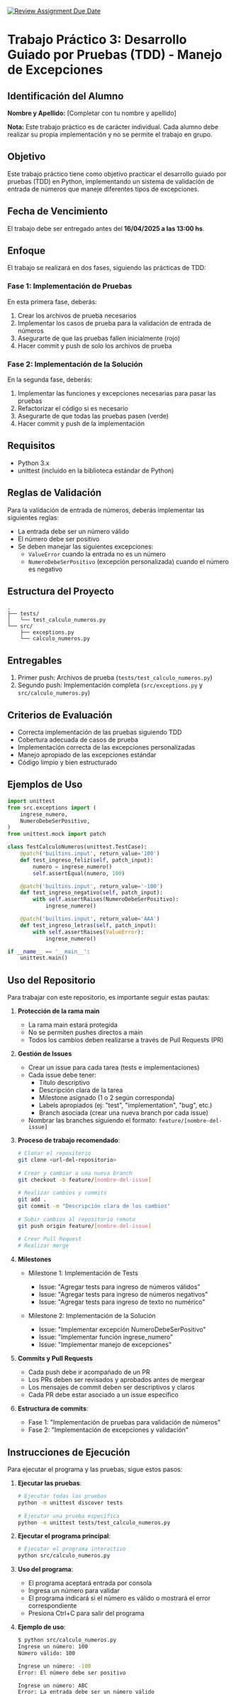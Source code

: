 [![Review Assignment Due Date](https://classroom.github.com/assets/deadline-readme-button-22041afd0340ce965d47ae6ef1cefeee28c7c493a6346c4f15d667ab976d596c.svg)](https://classroom.github.com/a/JoGu4W9y)
# Trabajo Práctico 3: Desarrollo Guiado por Pruebas (TDD) - Manejo de Excepciones
 
 ## Identificación del Alumno
 **Nombre y Apellido:** [Completar con tu nombre y apellido]
 
 **Nota:** Este trabajo práctico es de carácter individual. Cada alumno debe realizar su propia implementación y no se permite el trabajo en grupo.
 
 ## Objetivo
 Este trabajo práctico tiene como objetivo practicar el desarrollo guiado por pruebas (TDD) en Python, implementando un sistema de validación de entrada de números que maneje diferentes tipos de excepciones.
 
 ## Fecha de Vencimiento
 El trabajo debe ser entregado antes del **16/04/2025 a las 13:00 hs**.
 
 ## Enfoque
 El trabajo se realizará en dos fases, siguiendo las prácticas de TDD:
 
 ### Fase 1: Implementación de Pruebas
 En esta primera fase, deberás:
 1. Crear los archivos de prueba necesarios
 2. Implementar los casos de prueba para la validación de entrada de números
 3. Asegurarte de que las pruebas fallen inicialmente (rojo)
 4. Hacer commit y push de solo los archivos de prueba
 
 ### Fase 2: Implementación de la Solución
 En la segunda fase, deberás:
 1. Implementar las funciones y excepciones necesarias para pasar las pruebas
 2. Refactorizar el código si es necesario
 3. Asegurarte de que todas las pruebas pasen (verde)
 4. Hacer commit y push de la implementación
 
 ## Requisitos
 - Python 3.x
 - unittest (incluido en la biblioteca estándar de Python)
 
 ## Reglas de Validación
 Para la validación de entrada de números, deberás implementar las siguientes reglas:
 - La entrada debe ser un número válido
 - El número debe ser positivo
 - Se deben manejar las siguientes excepciones:
   - `ValueError` cuando la entrada no es un número
   - `NumeroDebeSerPositivo` (excepción personalizada) cuando el número es negativo
 
 ## Estructura del Proyecto
 ```
 .
 ├── tests/
 │   └── test_calculo_numeros.py
 └── src/
     ├── exceptions.py
     └── calculo_numeros.py
 ```
 
 ## Entregables
 1. Primer push: Archivos de prueba (`tests/test_calculo_numeros.py`)
 2. Segundo push: Implementación completa (`src/exceptions.py` y `src/calculo_numeros.py`)
 
 ## Criterios de Evaluación
 - Correcta implementación de las pruebas siguiendo TDD
 - Cobertura adecuada de casos de prueba
 - Implementación correcta de las excepciones personalizadas
 - Manejo apropiado de las excepciones estándar
 - Código limpio y bien estructurado
 
 ## Ejemplos de Uso
 ```python
 import unittest
 from src.exceptions import (
     ingrese_numero,
     NumeroDebeSerPositivo,
 )
 from unittest.mock import patch
 
 class TestCalculoNumeros(unittest.TestCase):
     @patch('builtins.input', return_value='100')
     def test_ingreso_feliz(self, patch_input):
         numero = ingrese_numero()
         self.assertEqual(numero, 100)
 
     @patch('builtins.input', return_value='-100')
     def test_ingreso_negativo(self, patch_input):
         with self.assertRaises(NumeroDebeSerPositivo):
             ingrese_numero()
 
     @patch('builtins.input', return_value='AAA')
     def test_ingreso_letras(self, patch_input):
         with self.assertRaises(ValueError):
             ingrese_numero()
 
 if __name__ == '__main__':
     unittest.main()
 ```
 
 ## Uso del Repositorio
 Para trabajar con este repositorio, es importante seguir estas pautas:
 
 1. **Protección de la rama main**
    - La rama main estará protegida
    - No se permiten pushes directos a main
    - Todos los cambios deben realizarse a través de Pull Requests (PR)
 
 2. **Gestión de Issues**
    - Crear un issue para cada tarea (tests e implementaciones)
    - Cada issue debe tener:
      - Título descriptivo
      - Descripción clara de la tarea
      - Milestone asignado (1 o 2 según corresponda)
      - Labels apropiados (ej: "test", "implementation", "bug", etc.)
      - Branch asociada (crear una nueva branch por cada issue)
    - Nombrar las branches siguiendo el formato: `feature/[nombre-del-issue]`
 
 3. **Proceso de trabajo recomendado**:
    ```bash
    # Clonar el repositorio
    git clone <url-del-repositorio>
 
    # Crear y cambiar a una nueva branch
    git checkout -b feature/[nombre-del-issue]
 
    # Realizar cambios y commits
    git add .
    git commit -m "Descripción clara de los cambios"
 
    # Subir cambios al repositorio remoto
    git push origin feature/[nombre-del-issue]
 
    # Crear Pull Request
    # Realizar merge
    ```
 
 4. **Milestones**
    - Milestone 1: Implementación de Tests
      - Issue: "Agregar tests para ingreso de números válidos"
      - Issue: "Agregar tests para ingreso de números negativos"
      - Issue: "Agregar tests para ingreso de texto no numérico"
    
    - Milestone 2: Implementación de la Solución
      - Issue: "Implementar excepción NumeroDebeSerPositivo"
      - Issue: "Implementar función ingrese_numero"
      - Issue: "Implementar manejo de excepciones"
 
 5. **Commits y Pull Requests**
    - Cada push debe ir acompañado de un PR
    - Los PRs deben ser revisados y aprobados antes de mergear
    - Los mensajes de commit deben ser descriptivos y claros
    - Cada PR debe estar asociado a un issue específico
 
 6. **Estructura de commits**:
    - Fase 1: "Implementación de pruebas para validación de números"
    - Fase 2: "Implementación de excepciones y validación"
 
 ## Instrucciones de Ejecución
 Para ejecutar el programa y las pruebas, sigue estos pasos:
 
 1. **Ejecutar las pruebas**:
    ```bash
    # Ejecutar todas las pruebas
    python -m unittest discover tests
 
    # Ejecutar una prueba específica
    python -m unittest tests/test_calculo_numeros.py
    ```
 
 2. **Ejecutar el programa principal**:
    ```bash
    # Ejecutar el programa interactivo
    python src/calculo_numeros.py
    ```
 
 3. **Uso del programa**:
    - El programa aceptará entrada por consola
    - Ingresa un número para validar
    - El programa indicará si el número es válido o mostrará el error correspondiente
    - Presiona Ctrl+C para salir del programa
 
 4. **Ejemplo de uso**:
    ```bash
    $ python src/calculo_numeros.py
    Ingrese un número: 100
    Número válido: 100
    
    Ingrese un número: -100
    Error: El número debe ser positivo
    
    Ingrese un número: ABC
    Error: La entrada debe ser un número válido
